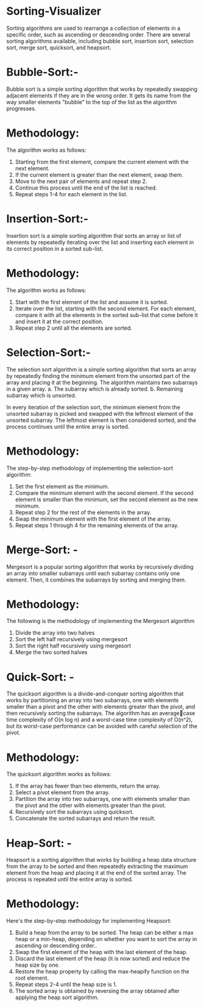 # Sorting-Visualizer

Sorting algorithms are used to rearrange a collection of elements in a specific order, such as ascending or descending order. There are several sorting algorithms available, including bubble sort, insertion sort, selection sort, 
merge sort, quicksort, and heapsort.

# Bubble-Sort:-

Bubble sort is a simple sorting algorithm that works by repeatedly swapping adjacent elements if they are in the wrong order. It gets its name from the way smaller elements "bubble" to the top of the list as the algorithm progresses.

# Methodology: 
The algorithm works as follows: 
1. Starting from the first element, compare the current element with the next element. 
2. If the current element is greater than the next element, swap them. 
3. Move to the next pair of elements and repeat step 2.
4. Continue this process until the end of the list is reached. 
5. Repeat steps 1-4 for each element in the list.

# Insertion-Sort:-

Insertion sort is a simple sorting algorithm that sorts an array or list of elements by repeatedly iterating over the list and inserting each element in its correct position in a sorted sub-list. 

# Methodology: 
The algorithm works as follows: 
1. Start with the first element of the list and assume it is sorted. 
2. Iterate over the list, starting with the second element. For each element, compare it with all the elements in the sorted sub-list that come before it and insert it at the correct position. 
3. Repeat step 2 until all the elements are sorted.

# Selection-Sort:- 
The selection sort algorithm is a simple sorting algorithm that sorts an array by repeatedly finding the minimum element from the unsorted part of the array and placing it at the beginning. 
The algorithm maintains two subarrays in a given array. 
a. The subarray which is already sorted. 
b. Remaining subarray which is unsorted. 
 
In every iteration of the selection sort, the minimum element from the unsorted subarray is picked and swapped with the leftmost element of the unsorted subarray. The leftmost element is then 
considered sorted, and the process continues until the entire array is sorted. 

# Methodology: 
The step-by-step methodology of implementing the selection-sort algorithm: 
1. Set the first element as the minimum. 
2. Compare the minimum element with the second element. If the second element is smaller than the minimum, set the second element as the new minimum. 
3. Repeat step 2 for the rest of the elements in the array. 
4. Swap the minimum element with the first element of the array. 
5. Repeat steps 1 through 4 for the remaining elements of the array.

# Merge-Sort: - 
Mergesort is a popular sorting algorithm that works by recursively dividing an array into smaller subarrays until each subarray contains only one element. Then, it combines the subarrays by sorting and merging them. 

# Methodology: 
The following is the methodology of implementing the Mergesort algorithm
1. Divide the array into two halves 
2. Sort the left half recursively using mergesort 
3. Sort the right half recursively using mergesort 
4. Merge the two sorted halves

# Quick-Sort: - 
The quicksort algorithm is a divide-and-conquer sorting algorithm that works by partitioning an array into two subarrays, one with elements smaller than a pivot and the other with elements greater than the pivot, and then recursively sorting the subarrays. The algorithm has an averagecase time complexity of O(n log n) and a worst-case time complexity of O(n^2), but its worst-case performance can be avoided with careful selection of the pivot. 

# Methodology: 
The quicksort algorithm works as follows: 
1. If the array has fewer than two elements, return the array. 
2. Select a pivot element from the array. 
3. Partition the array into two subarrays, one with elements smaller than the pivot and the other with elements greater than the pivot. 
4. Recursively sort the subarrays using quicksort. 
5. Concatenate the sorted subarrays and return the result.

# Heap-Sort: - 
Heapsort is a sorting algorithm that works by building a heap data structure from the array to be sorted and then repeatedly extracting the maximum element from the heap and placing it at the end of the sorted array. The process is repeated until the entire array is sorted. 

# Methodology: 
Here's the step-by-step methodology for implementing Heapsort: 
1. Build a heap from the array to be sorted. The heap can be either a max heap or a min-heap, depending on whether you want to sort the array in ascending or descending order.. 
2. Swap the first element of the heap with the last element of the heap. 
3. Discard the last element of the heap (it is now sorted) and reduce the heap size by one. 
4. Restore the heap property by calling the max-heapify function on the root element. 
5. Repeat steps 2-4 until the heap size is 1. 
6. The sorted array is obtained by reversing the array obtained after applying the heap sort algorithm.   
